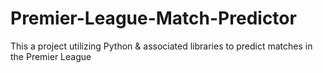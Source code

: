 # Premier-League-Match-Predictor
This a project utilizing Python &amp; associated libraries to predict matches in the Premier League
